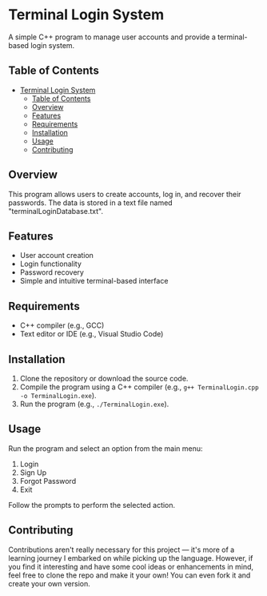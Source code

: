 # Terminal Login System

A simple C++ program to manage user accounts and provide a terminal-based login system.

## Table of Contents
- [Terminal Login System](#terminal-login-system)
  - [Table of Contents](#table-of-contents)
  - [Overview](#overview)
  - [Features](#features)
  - [Requirements](#requirements)
  - [Installation](#installation)
  - [Usage](#usage)
  - [Contributing](#contributing)

## Overview
This program allows users to create accounts, log in, and recover their passwords. The data is stored in a text file named "terminalLoginDatabase.txt".

## Features
- User account creation
- Login functionality
- Password recovery
- Simple and intuitive terminal-based interface

## Requirements
- C++ compiler (e.g., GCC)
- Text editor or IDE (e.g., Visual Studio Code)

## Installation
1. Clone the repository or download the source code.
2. Compile the program using a C++ compiler (e.g., `g++ TerminalLogin.cpp -o TerminalLogin.exe`).
3. Run the program (e.g., `./TerminalLogin.exe`).

## Usage
Run the program and select an option from the main menu:
1. Login
2. Sign Up
3. Forgot Password
4. Exit

Follow the prompts to perform the selected action.

## Contributing
Contributions aren't really necessary for this project — it's more of a learning journey I embarked on while picking up the language. However, if you find it interesting and have some cool ideas or enhancements in mind, feel free to clone the repo and make it your own! You can even fork it and create your own version.
